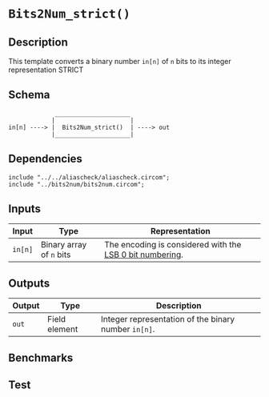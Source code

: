 # `Bits2Num_strict()`

## Description

This template converts a binary number `in[n]` of `n` bits to its
integer representation STRICT 

<!--- TODO: Add strict description. -->

## Schema

```
             _____________________     
            |                     |
in[n] ----> |  Bits2Num_strict()  | ----> out
            |_____________________|     
```


## Dependencies

```
include "../../aliascheck/aliascheck.circom";
include "../bits2num/bits2num.circom";
```

## Inputs

| Input              | Type                      | Representation             |
| -------------      | -------------             | -------------      | 
| `in[n]`            | Binary array of `n` bits  |  The encoding is considered with the [LSB 0 bit numbering](https://en.wikipedia.org/wiki/Bit_numbering#LSB_0_bit_numbering). |

## Outputs

| Output           | Type          | Description     |
| -------------    | ------------- | ----------      | 
| `out`            | Field element | Integer representation of the binary number `in[n]`.  |

## Benchmarks 

## Test